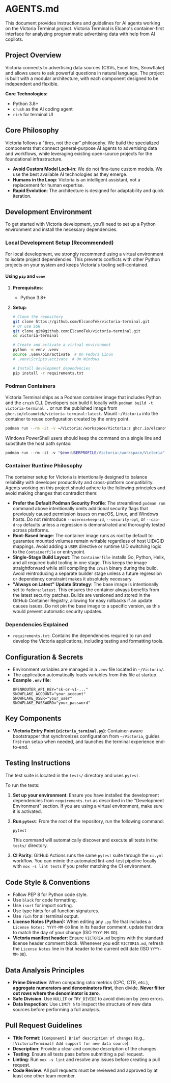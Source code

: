 # AGENTS.md

This document provides instructions and guidelines for AI agents working on the Victoria Terminal project. Victoria Terminal is Elcano's container-first interface for analyzing programmatic advertising data with help from AI copilots.

## Project Overview

Victoria connects to advertising data sources (CSVs, Excel files, Snowflake) and allows users to ask powerful questions in natural language. The project is built with a modular architecture, with each component designed to be independent and flexible.

**Core Technologies:**
- Python 3.8+
- `crush` as the AI coding agent
- `rich` for terminal UI

## Core Philosophy

Victoria follows a "tires, not the car" philosophy. We build the specialized components that connect general-purpose AI agents to advertising data and workflows, while leveraging existing open-source projects for the foundational infrastructure.

- **Avoid Custom Model Lock-in**: We do not fine-tune custom models. We use the best available AI technologies as they emerge.
- **Humans in the Loop**: Victoria is an intelligent assistant, not a replacement for human expertise.
- **Rapid Evolution**: The architecture is designed for adaptability and quick iteration.

## Development Environment

To get started with Victoria development, you'll need to set up a Python environment and install the necessary dependencies.

### Local Development Setup (Recommended)

For local development, we strongly recommend using a virtual environment to isolate project dependencies. This prevents conflicts with other Python projects on your system and keeps Victoria's tooling self-contained.

#### Using `pip` and `venv`

1.  **Prerequisites**:
    - Python 3.8+

2.  **Setup**:
    ```bash
    # Clone the repository
    git clone https://github.com/ElcanoTek/victoria-terminal.git
    # Or use SSH
    git clone git@github.com:ElcanoTek/victoria-terminal.git
    cd victoria-terminal

    # Create and activate a virtual environment
    python -m venv .venv
    source .venv/bin/activate  # On Fedora Linux
    # .venv\Scripts\activate  # On Windows

    # Install development dependencies
    pip install -r requirements.txt
    ```

### Podman Containers

Victoria Terminal ships as a Podman container image that includes Python and the `crush` CLI. Developers can build it locally with `podman build -t victoria-terminal .` or run the published image from `ghcr.io/elcanotek/victoria-terminal:latest`. Mount `~/Victoria` into the container to reuse configuration created by the entry point.

```bash
podman run --rm -it -v ~/Victoria:/workspace/Victoria:z ghcr.io/elcanotek/victoria-terminal:latest
```

Windows PowerShell users should keep the command on a single line and substitute the host path syntax:

```powershell
podman run --rm -it -v "$env:USERPROFILE/Victoria:/workspace/Victoria" ghcr.io/elcanotek/victoria-terminal:latest
```

### Container Runtime Philosophy

The container setup for Victoria is intentionally designed to balance reliability with developer productivity and cross-platform compatibility. Agents working on this project should adhere to the following principles and avoid making changes that contradict them:

-   **Prefer the Default Podman Security Profile**: The streamlined `podman run` command above intentionally omits additional security flags that previously caused permission issues on macOS, Linux, and Windows hosts. Do not reintroduce `--userns=keep-id`, `--security-opt`, or `--cap-drop` defaults unless a regression is demonstrated and thoroughly tested across platforms.
-   **Root-Based Image**: The container image runs as root by default to guarantee mounted volumes remain writable regardless of host UID/GID mappings. Avoid adding a `USER` directive or runtime UID switching logic to the `Containerfile` or entrypoint.
-   **Single-Stage Build Layout**: The `Containerfile` installs Go, Python, Helix, and all required build tooling in one stage. This keeps the image straightforward while still compiling the `crush` binary during the build. Avoid reintroducing a separate builder stage unless a future regression or dependency constraint makes it absolutely necessary.
-   **"Always on Latest" Update Strategy**: The base image is intentionally set to `fedora:latest`. This ensures the container always benefits from the latest security patches. Builds are versioned and stored in the GitHub Container Registry, allowing for easy rollbacks if an update causes issues. Do not pin the base image to a specific version, as this would prevent automatic security updates.

### Dependencies Explained

- `requirements.txt`: Contains the dependencies required to run and develop the Victoria applications, including testing and formatting tools.

## Configuration & Secrets

- Environment variables are managed in a `.env` file located in `~/Victoria/`.
- The application automatically loads variables from this file at startup.
- **Example `.env` file**:
  ```
  OPENROUTER_API_KEY="sk-or-v1-..."
  SNOWFLAKE_ACCOUNT="your_account"
  SNOWFLAKE_USER="your_user"
  SNOWFLAKE_PASSWORD="your_password"
  ```

## Key Components

- **Victoria Entry Point (`victoria_terminal.py`)**: Container-aware bootstrapper that synchronizes configuration from `~/Victoria`, guides first-run setup when needed, and launches the terminal experience end-to-end.

## Testing Instructions

The test suite is located in the `tests/` directory and uses `pytest`.

To run the tests:

1.  **Set up your environment**: Ensure you have installed the development dependencies from `requirements.txt` as described in the "Development Environment" section. If you are using a virtual environment, make sure it is activated.

2.  **Run `pytest`**: From the root of the repository, run the following command:
    ```bash
    pytest
    ```
    This command will automatically discover and execute all tests in the `tests/` directory.

3.  **CI Parity**: GitHub Actions runs the same `pytest` suite through the `ci.yml` workflow. You can mimic the automated lint-and-test pipeline locally with `nox -s lint tests` if you prefer matching the CI environment.

## Code Style & Conventions

- Follow PEP 8 for Python code style.
- Use `black` for code formatting.
- Use `isort` for import sorting.
- Use type hints for all function signatures.
- Use `rich` for all terminal output.
- **License Notes (Python):** When editing any `.py` file that includes a `License Notes: YYYY-MM-DD` line in its header comment, update that date to match the day of your change (ISO `YYYY-MM-DD`).
- **Victoria manifest header:** Ensure `VICTORIA.md` begins with the standard license header comment block. Whenever you edit `VICTORIA.md`, refresh the `License Notes` line in that header to the current edit date (ISO `YYYY-MM-DD`).

## Data Analysis Principles

- **Prime Directive**: When computing ratio metrics (CPC, CTR, etc.), **aggregate numerators and denominators first**, then divide. **Never filter out rows where the denominator is zero**.
- **Safe Division**: Use `NULLIF` or `TRY_DIVIDE` to avoid division by zero errors.
- **Data Inspection**: Use `LIMIT 5` to inspect the structure of new data sources before performing a full analysis.

## Pull Request Guidelines

- **Title Format**: `[Component] Brief description of changes` (e.g., `[VictoriaTerminal] Add support for new data source`).
- **Description**: Provide a clear and concise description of the changes.
- **Testing**: Ensure all tests pass before submitting a pull request.
- **Linting**: Run `nox -s lint` and resolve any issues before creating a pull request.
- **Code Review**: All pull requests must be reviewed and approved by at least one other team member.


